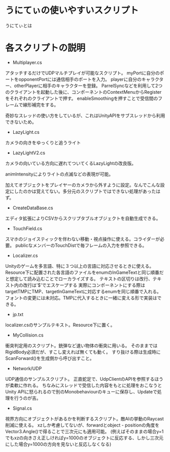 # うにてぃの使いやすいスクリプト
うにてぃとは

# 各スクリプトの説明

- Multiplayer.cs

アタッチするだけでUDPマルチプレイが可能なスクリプト。
myPortに自分のポートをopponentPortには通信相手のポートを入力。
playerに自分のキャラクター、otherPlayerに相手のキャラクターを登録。
ParrelSyncなどを利用して2つのクライアントを起動した後に、コンポーネントのContextMenuからRegisterをそれぞれのクライアントで押す。
enableSmoothingを押すことで受信間のフレームで線形補完をする。

奇妙なスレッドの使い方をしているが、これはUnityAPIをサブスレッドから利用できないため。

- LazyLight.cs

カメラの向きをゆっくりと追うライト

- LazyLightV2.cs

カメラの向いている方向に遅れてついてくるLazyLightの改良版。

animIntensityによりライトの点滅などの表現が可能。

加えてオブジェクトをプレイヤーのカメラから外すように設定。なんでこんな設定にしたのかは覚えてない。多分元のスクリプトではできない処理があったはず。

- CreateDataBase.cs

エディタ拡張によりCSVからスクリプタブルオブジェクトを自動生成できる。

- TouchField.cs

スマホのジョイスティックを伴わない移動・視点操作に使える。コライダーが必要。
publicなメンバーのTouchDistで毎フレームの入力を参照できる。

- Localizer.cs

Unityのゲームを多言語、特に３つ以上の言語に対応させるときに使える。
Resource下に配置された各言語のファイルをenumのInGameTextと同じ順番だと想定して読み込むことでローカライズする。
テキストの区切りは改行、テキスト内の改行は'$'でエスケープする
実際にコンポーネントにする際はtargetTMPにTMP、targetInGameTextに対応するenumを同じ順番で入れる。
フォントの変更には未対応。TMPに代入するときに一緒に変える形で実装はできる。

- jp.txt

localizer.csのサンプルテキスト。Resource下に置く。

- MyCollision.cs

衝突判定用のスクリプト。銃弾など速い物体の衝突に用いる。
そのままではRigidBody必須だが、すこし変えれば無くても動く。
すり抜ける際は生成時にScanForward()を生成側から呼び出すこと。

- Network/UDP

UDP通信のサンプルスクリプト。
正直蛇足で、UdpClientのAPIを参照するほうが柔軟に作れる。
ちなみにスレッドで受信した内容をもとに処理をおこなうとUnity APIに怒られるので別のMonobehaviourのキューに保存し、Updateで処理を行うのが吉。

- Signal.cs

視界方向にオブジェクトがあるかを判断するスクリプト。敵AIの挙動のRaycast削減に使える。
xzしか考慮してないが、forwardとobject - positionの角度をVector3.Angle()で得ることで三次元にも適用可能。
(例えばそのままの場合y=1でもxzの向きさえ正しければy=1000のオブジェクトに反応する、しかし三次元にした場合y=1000の方向を見ないと反応しなくなる)
